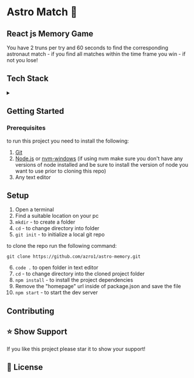 # Astro Match 👾

## React js Memory Game

You have 2 truns per try and 60 seconds to find the corresponding astronaut match - if you find all matches within the time frame you win - if not you lose!

## Tech Stack
<details>
<summary></summary>
<br>
  
* Html
* Css
* Javascript
* React

</details>

## Getting Started

### Prerequisites

to run this project you need to install the following:

1. [Git](https://git-scm.com/)
2. [Node.js](https://nodejs.org/en) or [nvm-windows](https://github.com/coreybutler/nvm-windows) (if using nvm make sure you don't have any versions of node installed and be sure to install the version of node you want to use prior to cloning this repo)
3. Any text editor 

## Setup

1. Open a terminal
2. Find a suitable location on your pc
3. <code>mkdir</code> - to create a folder
4. <code>cd</code> - to change directory into folder
5. <code>git init</code> - to initialize a local git repo

to clone the repo run the following command:
```
git clone https://github.com/azro1/astro-memory.git
```
6. <code>code .</code> to open folder in text editor
7. <code>cd</code> - to change directory into the cloned project folder
8. <code>npm install</code> - to install the project dependencies
9. Remove the "homepage" url inside of package.json and save the file
10. <code>npm start</code> - to start the dev server

## Contributing

## ⭐ Show Support

If you like this project please star it to show your support!

## 📄	License



